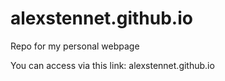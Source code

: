 # alexstennet.github.io
Repo for my personal webpage

You can access via this link: alexstennet.github.io
